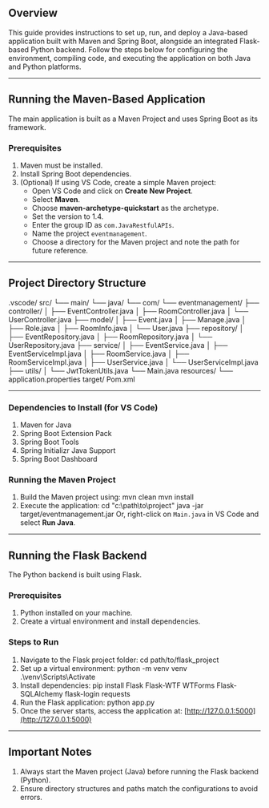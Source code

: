 ## Overview
This guide provides instructions to set up, run, and deploy a Java-based application built with Maven and Spring Boot, alongside an integrated Flask-based Python backend. Follow the steps below for configuring the environment, compiling code, and executing the application on both Java and Python platforms.

---

## Running the Maven-Based Application
The main application is built as a Maven Project and uses Spring Boot as its framework.

### Prerequisites
1. Maven must be installed.
2. Install Spring Boot dependencies.
3. (Optional) If using VS Code, create a simple Maven project:
   - Open VS Code and click on **Create New Project**.
   - Select **Maven**.
   - Choose **maven-archetype-quickstart** as the archetype.
   - Set the version to 1.4.
   - Enter the group ID as `com.JavaRestfulAPIs`.
   - Name the project `eventmanagement`.
   - Choose a directory for the Maven project and note the path for future reference.

---

## Project Directory Structure
.vscode/
src/
└── main/
    └── java/
        └── com/
            └── eventmanagement/
                ├── controller/
                │   ├── EventController.java
                │   ├── RoomController.java
                │   └── UserController.java
                ├── model/
                │   ├── Event.java
                │   ├── Manage.java
                │   ├── Role.java
                │   ├── RoomInfo.java
                │   └── User.java
                ├── repository/
                │   ├── EventRepository.java
                │   ├── RoomRepository.java
                │   └── UserRepository.java
                ├── service/
                │   ├── EventService.java
                │   ├── EventServiceImpl.java
                │   ├── RoomService.java
                │   ├── RoomServiceImpl.java
                │   ├── UserService.java
                │   └── UserServiceImpl.java
                ├── utils/
                │   └── JwtTokenUtils.java
                └── Main.java
resources/
└── application.properties
target/
Pom.xml


---

### Dependencies to Install (for VS Code)
1. Maven for Java
2. Spring Boot Extension Pack
3. Spring Boot Tools
4. Spring Initializr Java Support
5. Spring Boot Dashboard

### Running the Maven Project
1. Build the Maven project using:
   mvn clean mvn install
2. Execute the application:
   cd "c:\path\to\project" java -jar target/eventmanagement.jar
Or, right-click on `Main.java` in VS Code and select **Run Java**.

---

## Running the Flask Backend
The Python backend is built using Flask.

### Prerequisites
1. Python installed on your machine.
2. Create a virtual environment and install dependencies.

### Steps to Run
1. Navigate to the Flask project folder:
   cd path/to/flask_project
2. Set up a virtual environment:
   python -m venv venv .\venv\Scripts\Activate
3. Install dependencies:
   pip install Flask Flask-WTF WTForms Flask-SQLAlchemy flask-login requests
4. Run the Flask application:
   python app.py
5. Once the server starts, access the application at:
[http://127.0.0.1:5000](http://127.0.0.1:5000)

---

## Important Notes
1. Always start the Maven project (Java) before running the Flask backend (Python).
2. Ensure directory structures and paths match the configurations to avoid errors.

